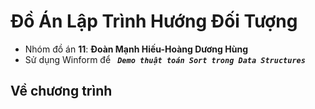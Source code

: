 # Đồ Án Lập Trình Hướng Đối Tượng
- Nhóm đồ án **11**: **Đoàn Mạnh Hiếu-Hoàng Dương Hùng**
- Sử dụng Winform để ***`  Demo thuật toán Sort trong Data Structures  `***
## Về chương trình 
